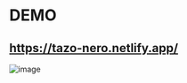 # DEMO

## https://tazo-nero.netlify.app/

![image](https://user-images.githubusercontent.com/99098290/211404679-839946fd-967b-4716-be77-239b9c64d703.png)
